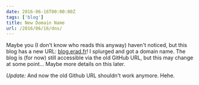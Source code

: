 ```yaml
---
date: 2016-06-16T00:00:00Z
tags: ['blog']
title: New Domain Name
url: /2016/06/16/dns/
---
```


Maybe you (I don't know who reads this anyway) haven't noticed, but this blog has a new URL: [blog.erad.fr](https://blog.erad.fr)! I splurged and got a domain name. The blog is (for now) still accessible via the old GitHub URL, but this may change at some point... Maybe more details on this later.

*Update:* And now the old Github URL shouldn't work anymore. Hehe.
